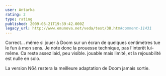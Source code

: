 ```yaml
---
user: Antarka
rating: 2
type: rating
published: 2009-05-21T19:39:42.000Z
legacy_url: http://www.emunova.net/veda/test/38.htm#comment-11431
---
```

Correct... même si jouer à Doom sur un écran de quelques centimètres tue le fun à mon sens. Je note donc la prouesse technique, pas l'interêt lui-même. Ca reste assez laid, peu visible. jouable mais limité, et la rejouabilité est nulle en solo.

La version N64 restera la meilleure adaptation de Doom jamais sortie.